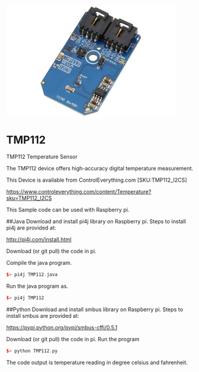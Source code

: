 [![TMP112](TMP112_I2CS.png)](https://www.controleverything.com/content/Temperature?sku=TMP112_I2CS)
# TMP112
TMP112 Temperature Sensor 

The TMP112 device offers high-accuracy digital temperature measurement.

This Device is available from ControlEverything.com [SKU:TMP112_I2CS]

https://www.controleverything.com/content/Temperature?sku=TMP112_I2CS

This Sample code can be used with Raspberry pi.

##Java 
Download and install pi4j library on Raspberry pi. Steps to install pi4j are provided at:

http://pi4j.com/install.html

Download (or git pull) the code in pi.

Compile the java program.
```cpp
$> pi4j TMP112.java
```

Run the java program as.
```cpp
$> pi4j TMP112
```

##Python 
Download and install smbus library on Raspberry pi. Steps to install smbus are provided at:

https://pypi.python.org/pypi/smbus-cffi/0.5.1

Download (or git pull) the code in pi. Run the program

```cpp
$> python TMP112.py
```

The code output is temperature reading in degree celsius and fahrenheit.

